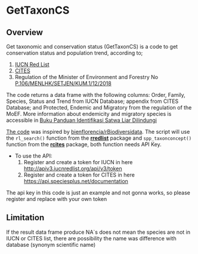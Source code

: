 # GetTaxonCS
## Overview
Get taxonomic and conservation status (GetTaxonCS) is a code to get conservation status and population trend, according to;
1. [IUCN Red List](https://www.iucnredlist.org/)
2. [CITES](https://cites.org/eng)
3. Regulation of the Minister of Environment and Forestry No [P.106/MENLHK/SETJEN/KUM.1/12/2018](https://www.mongabay.co.id/wp-content/uploads/2019/03/Permen-Jenis-Satwa-dan-Tumbuhan-Dilindungi.pdf)

The code returns a data frame with the following columns: Order, Family, Species, Status and Trend from IUCN Database; appendix from CITES Database; and Protected, Endemic and Migratory from the regulation of the MoEF. More information about endemicity and migratory species is accessible in [Buku Panduan Identifikasi Satwa Liar Dilindungi](https://kukangku.id/identifikasi-satwa-dilindungi/)

[The code](https://github.com/ryanavri/GetTaxonCS/blob/main/GetTaxonCS.R) was inspired by [bienflorencia/rBiodiversidata](https://github.com/bienflorencia/rBiodiversidata). The script will use the `rl_search()` function from the [**rredlist**](https://CRAN.R-project.org/package=rredlist) package and `spp_taxonconcept()` function from the [**rcites**](https://cran.r-project.org/web/packages/rcites) package, both function needs API Key.

- To use the API:
  1. Register and create a token for IUCN in here http://apiv3.iucnredlist.org/api/v3/token
  2. Register and create a token for CITES in here https://api.speciesplus.net/documentation

The api key in this code is just an example and not gonna works, so please register and replace with your own token

## Limitation
If the result data frame produce NA`s does not mean the species are not in IUCN or CITES list, there are possibility the name was difference with database (synonym scientific name)